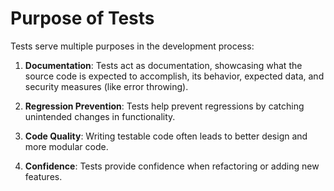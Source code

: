 # Purpose of Tests

Tests serve multiple purposes in the development process:

1. **Documentation**: Tests act as documentation, showcasing what the source code is expected to accomplish, its behavior, expected data, and security measures (like error throwing).

2. **Regression Prevention**: Tests help prevent regressions by catching unintended changes in functionality.

3. **Code Quality**: Writing testable code often leads to better design and more modular code.

4. **Confidence**: Tests provide confidence when refactoring or adding new features.